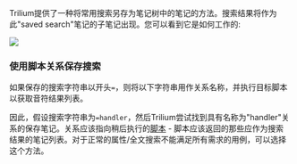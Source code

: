 Trilium提供了一种将常用搜索另存为笔记树中的笔记的方法。搜索结果将作为此"saved search"笔记的子笔记出现。您可以看到它是如何工作的:

![](gif/saved-search.gif)

### 使用脚本关系保存搜索

如果保存的搜索字符串以开头`=`，则将以下字符串用作关系名称，并执行目标脚本以获取音符结果列表。

因此，假设搜索字符串为`=handler`，然后Trilium尝试找到具有名称为"handler"关系的保存笔记。关系应该指向稍后执行的[脚本](./脚本.md) - 脚本应该返回的那些应作为搜索结果的笔记列表。对于正常的属性/全文搜索不能满足所有需求的用例，可以选择这个方法。
